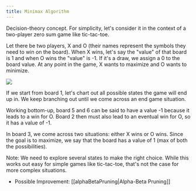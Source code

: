 ```yaml
---
title: Minimax Algorithm
---
```

Decision-theory concept. For simplicity, let's consider it in the context of a two-player zero sum game like tic-tac-toe.

Let there be two players, X and O (their names represent the symbols they need to win on the board). When X wins, let's say the "value" of that board is 1 and when O wins the "value" is -1. If it's a draw, we assign a 0 to the board value. At any point in the game, X wants to maximize and O wants to minimize.

![](https://course.elementsofai.com/static/2_3_game-tree-2-0259fe81781580c59c8403d72593c77d.svg)

If we start from board 1, let's chart out all possible states the game will end up in. We keep branching out until we come across an end game situation.

Working bottom-up, board 5 and 6 can be said to have a value -1 because it leads to a win for O. Board 2 then must also lead to an eventual win for O, so it has a value of -1.

In board 3, we come across two situations: either X wins or O wins. Since the goal is to maximize, we say that the board has a value of 1 (max of both the possibilities).

Note: We need to explore several states to make the right choice. While this works out easy for simple games like tic-tac-toe, that's not the case for more complex situations.
- Possible Improvement: [[alphaBetaPruning|Alpha-Beta Pruning]]